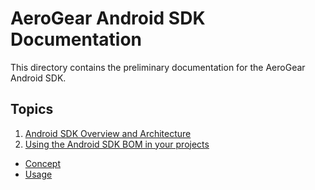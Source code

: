 # AeroGear Android SDK Documentation

This directory contains the preliminary documentation for the AeroGear Android SDK.

## Topics

1. [Android SDK Overview and Architecture](./architecture.md)
2. [Using the Android SDK BOM in your projects](./using_the_android_sdk_bom.md)
* [Concept](./using_the_android_sdk_bom.md#Concept)
* [Usage](./using_the_android_sdk_bom.md#Usage)
